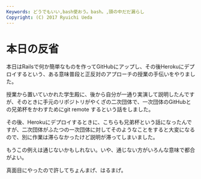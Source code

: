 ```yaml
---
Keywords: どうでもいい,bash使おう。bash。,頭の中だだ漏らし
Copyright: (C) 2017 Ryuichi Ueda
---
```


# <!--:ja-->本日の反省<!--:-->
<!--:ja-->本日はRailsで何か簡単なものを作ってGitHubにアップし、その後Herokuにデプロイするという、ある意味普段と正反対のアプローチの授業の手伝いをやりました。

授業から置いていかれた学生殿に、後から自分が一通り実演して説明したんですが、そのときに手元のリポジトリがやくざの二次団体で、一次団体のGitHubとの兄弟杯をかわすためにgit remote するという話をしました。

その後、Herokuにデプロイするときに、こちらも兄弟杯という話になったんですが、二次団体がふたつの一次団体に対してそのようなことをすると大変になるので、別に作業は滞らなかったけど説明が滞ってしまいました。

もうこの例えは通じないかもしれない。いや、通じない方がいろんな意味で都合がよい。


真面目にやったので許してちょんまげ、はるまげ。<!--:-->
